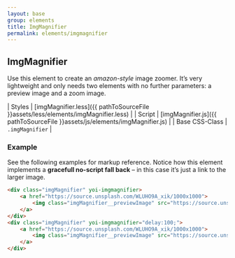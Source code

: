 ```yaml
---
layout: base
group: elements
title: ImgMagnifier
permalink: elements/imgmagnifier
---
```


## ImgMagnifier
Use this element to create an *amazon-style* image zoomer. It’s very lightweight and only needs two elements with no further parameters: a preview image and a zoom image.

| Styles         | [imgMagnifier.less]({{ pathToSourceFile }}assets/less/elements/imgMagnifier.less) |
| Script         | [imgMagnifier.js]({{ pathToSourceFile }}assets/js/elements/imgMagnifier.js)       |
| Base CSS-Class | `.imgMagnifier`                                                                   |

### Example
See the following examples for markup reference. Notice how this element implements a **gracefull no-script fall back** – in this case it’s just a link to the larger image.

```html
<div class="imgMagnifier" yoi-imgmagnifier>
    <a href="https://source.unsplash.com/WLUHO9A_xik/1000x1000">
        <img class="imgMagnifier__previewImage" src="https://source.unsplash.com/WLUHO9A_xik/300x300" alt="" />
    </a>
</div>
<div class="imgMagnifier" yoi-imgmagnifier="delay:100;">
    <a href="https://source.unsplash.com/WLUHO9A_xik/1000x1000">
        <img class="imgMagnifier__previewImage" src="https://source.unsplash.com/WLUHO9A_xik/300x300" alt="" />
    </a>
</div>
```